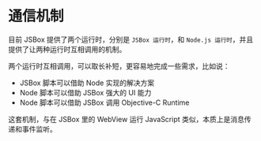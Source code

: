# 通信机制

目前 JSBox 提供了两个运行时，分别是 `JSBox 运行时`，和 `Node.js 运行时`，并且提供了让两种运行时互相调用的机制。

两个运行时互相调用，可以取长补短，更容易地完成一些需求，比如说：

- JSBox 脚本可以借助 Node 实现的解决方案
- Node 脚本可以借助 JSBox 强大的 UI 能力
- Node 脚本可以借助 JSBox 调用 Objective-C Runtime

这套机制，与在 JSBox 里的 WebView 运行 JavaScript 类似，本质上是消息传递和事件监听。